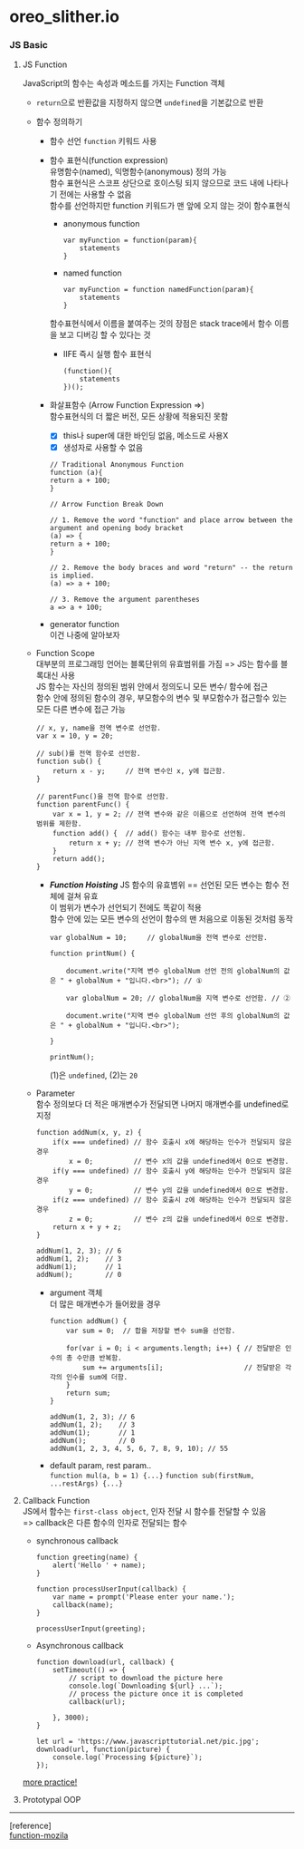 # oreo_slither.io



### JS Basic

1. JS Function

	JavaScript의 함수는 속성과 메소드를 가지는 Function 객체  
	- `return`으로 반환값을 지정하지 않으면 `undefined`을 기본값으로 반환  
	- 함수 정의하기
		- 함수 선언
		`function` 키워드 사용  

		- 함수 표현식(function expression)  
  		유명함수(named), 익명함수(anonymous) 정의 가능  
		함수 표현식은 스코프 상단으로 호이스팅 되지 않으므로 코드 내에 나타나기 전에는 사용할 수 없음  
		함수를 선언하지만 function 키워드가 맨 앞에 오지 않는 것이 함수표현식  

    		* anonymous function
    			```
    			var myFunction = function(param){
    				statements
    			}
    			```

    		* named function
    			```
    			var myFunction = function namedFunction(param){
    				statements
    			}
    			```

    		함수표현식에서 이름을 붙여주는 것의 장점은 stack trace에서 함수 이름을 보고 디버깅 할 수 있다는 것  

    		* IIFE 즉시 실행 함수 표현식
    			```
    			(function(){
    				statements
    			})();
    			```
    		
    	- 화살표함수 (Arrow Function Expression =>)  
    		함수표현식의 더 짧은 버전, 모든 상황에 적용되진 못함  
			- [x] this나 super에 대한 바인딩 없음, 메소드로 사용X
			- [x] 생성자로 사용할 수 없음    

    		```
    		// Traditional Anonymous Function
    		function (a){
    		return a + 100;
    		}

    		// Arrow Function Break Down

    		// 1. Remove the word "function" and place arrow between the argument and opening body bracket
    		(a) => {
    		return a + 100;
    		}

    		// 2. Remove the body braces and word "return" -- the return is implied.
    		(a) => a + 100;

    		// 3. Remove the argument parentheses
    		a => a + 100;

    		```
		- generator function  
			이건 나중에 알아보자

	- Function Scope  
		대부분의 프로그래밍 언어는 블록단위의 유효범위를 가짐 => JS는 함수를 블록대신 사용  
		JS 함수는 자신의 정의된 범위 안에서 정의도니 모든 변수/ 함수에 접근  
		함수 안에 정의된 함수의 경우, 부모함수의 변수 및 부모함수가 접근할수 있는 모든 다른 변수에 접근 가능  
		```
		// x, y, name을 전역 변수로 선언함.
		var x = 10, y = 20;

		// sub()를 전역 함수로 선언함.
		function sub() {
			return x - y;     // 전역 변수인 x, y에 접근함.
		}

		// parentFunc()을 전역 함수로 선언함.
		function parentFunc() {
			var x = 1, y = 2; // 전역 변수와 같은 이름으로 선언하여 전역 변수의 범위를 제한함.
			function add() {  // add() 함수는 내부 함수로 선언됨.
				return x + y; // 전역 변수가 아닌 지역 변수 x, y에 접근함.
			}
			return add();
		}
		```

		- *__Function Hoisting__*
			JS 함수의 유효볌위 == 선언된 모든 변수는 함수 전체에 걸쳐 유효  
			이 범위가 변수가 선언되기 전에도 똑같이 적용  
			함수 안에 있는 모든 변수의 선언이 함수의 맨 처음으로 이동된 것처럼 동작  
			```
			var globalNum = 10;     // globalNum을 전역 변수로 선언함.

			function printNum() {

				document.write("지역 변수 globalNum 선언 전의 globalNum의 값은 " + globalNum + "입니다.<br>"); // ①

				var globalNum = 20; // globalNum을 지역 변수로 선언함. // ②

				document.write("지역 변수 globalNum 선언 후의 globalNum의 값은 " + globalNum + "입니다.<br>");

			}

			printNum();
			```
			(1)은 `undefined`, (2)는 `20`  


	- Parameter  
		함수 정의보다 더 적은 매개변수가 전달되면 나머지 매개변수를 undefined로 지정  
		```
		function addNum(x, y, z) {
			if(x === undefined) // 함수 호출시 x에 해당하는 인수가 전달되지 않은 경우
				x = 0;          // 변수 x의 값을 undefined에서 0으로 변경함.
			if(y === undefined) // 함수 호출시 y에 해당하는 인수가 전달되지 않은 경우
				y = 0;          // 변수 y의 값을 undefined에서 0으로 변경함.
			if(z === undefined) // 함수 호출시 z에 해당하는 인수가 전달되지 않은 경우
				z = 0;          // 변수 z의 값을 undefined에서 0으로 변경함.
			return x + y + z;
		}

		addNum(1, 2, 3); // 6
		addNum(1, 2);    // 3
		addNum(1);       // 1
		addNum();        // 0
		```

		- argument 객체  
			더 많은 매개변수가 들어왔을 경우  
			```
			function addNum() {
				var sum = 0;  // 합을 저장할 변수 sum을 선언함.

				for(var i = 0; i < arguments.length; i++) { // 전달받은 인수의 총 수만큼 반복함.
					sum += arguments[i];                    // 전달받은 각각의 인수를 sum에 더함.
				}
				return sum;
			}

			addNum(1, 2, 3); // 6
			addNum(1, 2);    // 3
			addNum(1);       // 1
			addNum();        // 0
			addNum(1, 2, 3, 4, 5, 6, 7, 8, 9, 10); // 55
			```

		- default param, rest param..  
			`function mul(a, b = 1) {...}`
			`function sub(firstNum, ...restArgs) {...}`
2. Callback Function  
	JS에서 함수는 `first-class object`, 인자 전달 시 함수를 전달할 수 있음   
	=> callback은 다른 함수의 인자로 전달되는 함수  

	- synchronous callback
		```
		function greeting(name) {
			alert('Hello ' + name);
		}

		function processUserInput(callback) {
			var name = prompt('Please enter your name.');
			callback(name);
		}

		processUserInput(greeting);
		```
	- Asynchronous callback
		```
		function download(url, callback) {
			setTimeout(() => {
				// script to download the picture here
				console.log(`Downloading ${url} ...`);
				// process the picture once it is completed
				callback(url);

			}, 3000);
		}

		let url = 'https://www.javascripttutorial.net/pic.jpg';
		download(url, function(picture) {
			console.log(`Processing ${picture}`);
		}); 
		```

	[more practice!](https://www.javascripttutorial.net/javascript-callback/)

3. Prototypal OOP  


--- 
[reference]  
[function-mozila](https://developer.mozilla.org/ko/docs/Web/JavaScript/Reference/Functions)
